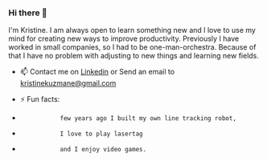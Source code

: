 ### Hi there 👋

I'm Kristine. I am always open to learn something new and I love to use my mind for creating new ways to improve productivity. Previously I have worked in small companies, so I had to be one-man-orchestra. Because of that I have no problem with adjusting to new things and learning new fields.

- 📫 Contact me on [Linkedin](https://www.linkedin.com/in/kkuzmane/) or Send an email to [kristinekuzmane@gmail.com](mailto:kristinekuzmane@gmail.com?subject=[GitHub]%20Source%20Han%20Sans)

- ⚡ Fun facts:  
-                few years ago I built my own line tracking robot, 
-                I love to play lasertag
-                and I enjoy video games.
